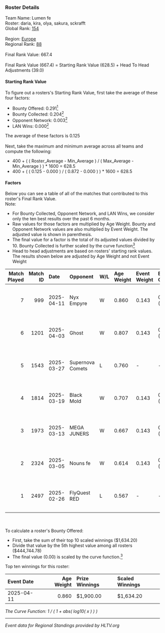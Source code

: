 ### Roster Details<br />
Team Name: Lumen fe<br />
Roster: daria, kira, olya, sakura, sckrafft<br />
Global Rank: [154](../../standings_global_2025_06_02.md)<br />
<br />
Region: [Europe]( ../../standings_europe_2025_06_02.md)<br />
Regional Rank: [88]( ../../standings_europe_2025_06_02.md)<br />
<br />
Final Rank Value:  667.4<br />
<br />
Final Rank Value (667.4) = Starting Rank Value (628.5) + Head To Head Adjustments (39.0)<br />

#### Starting Rank Value<br />
To figure out a rosters's Starting Rank Value, first take the average of these four factors:<br />
- Bounty Offered: 0.291[<sup>1</sup>](#table2)
- Bounty Collected: 0.204[<sup>2</sup>](#table1)
- Opponent Network: 0.003[<sup>2</sup>](#table1)
- LAN Wins: 0.000[<sup>2</sup>](#table1)

The average of these factors is 0.125<br />
<br />
Next, take the maximum and minimum average across all teams and compute the following:<br />
- 400 + ( ( Roster_Average - Min_Average ) / ( Max_Average - Min_Average ) ) * 1600 = 628.5
- 400 + ( ( 0.125 - 0.000 ) / ( 0.872 - 0.000 ) ) * 1600 = 628.5


#### Factors<br />
Below you can see a table of all of the matches that contributed to this roster's Final Rank Value.<br />
Note:<br />

- For Bounty Collected, Opponent Network, and LAN Wins, we consider only the ten best results over the past 6 months.
- Raw values for those factors are multiplied by Age Weight. Bounty and Opponent Network values are also multiplied by Event Weight. The adjusted value is shown in parenthesis.
- The final value for a factor is the total of its adjusted values divided by 10. Bounty Collected is further scaled by the curve function[<sup>3</sup>](#curveFunction)
- Head to head adjustments are based on rosters' starting rank values. The results shown below are adjusted by Age Weight and not Event Weight
<span id="table1"></span><br />


| Match Played | Match ID | Date       | Opponent         | W/L | Age Weight | Event Weight | Bounty Collected | Opponent Network | LAN Wins  | H2H Adj. | Roster                              |
| -: | -: | :- | :- | :- | :- | :- | :- | :- | :- | -: | :- |
|            7 |      999 | 2025-04-11 | Nyx Empyre       | W   | 0.860      | 0.143        | 0.002 (0.000)    | 0.018 (0.002)    | 0 (0.000) |     7.22 | daria, kira, olya, sakura, sckrafft |
|            6 |     1201 | 2025-04-03 | Ghost            | W   | 0.807      | 0.143        | 0.003 (0.000)    | 0.097 (0.011)    | 0 (0.000) |    11.83 | daria, kira, olya, sakura, sckrafft |
|            5 |     1543 | 2025-03-27 | Supernova Comets | L   | 0.760      | -            | -                | -                | -         |    -3.42 | daria, kira, olya, sakura, sckrafft |
|            4 |     1814 | 2025-03-19 | Black Mold       | W   | 0.707      | 0.143        | 0.003 (0.000)    | 0.077 (0.008)    | 0 (0.000) |    11.12 | daria, kira, olya, sakura, sckrafft |
|            3 |     1973 | 2025-03-13 | MEGA JUNERS      | W   | 0.667      | 0.143        | 0.002 (0.000)    | 0.051 (0.005)    | 0 (0.000) |     9.00 | daria, kira, olya, sakura, sckrafft |
|            2 |     2324 | 2025-03-05 | Nouns fe         | W   | 0.614      | 0.143        | 0.002 (0.000)    | 0.097 (0.008)    | 0 (0.000) |     9.30 | daria, kira, olya, sakura, sckrafft |
|            1 |     2497 | 2025-02-26 | FlyQuest RED     | L   | 0.567      | -            | -                | -                | -         |    -6.08 | daria, kira, olya, sakura, sckrafft |

<br />
<span id="table2"></span><br />
To calculate a roster's Bounty Offered:<br />

- First, take the sum of their top 10 scaled winnings ($1,634.20)
- Divide that value by the 5th highest value among all rosters ($444,744.78)
- The final value (0.00) is scaled by the curve function.[<sup>3</sup>](#curveFunction)

Top ten winnings for this roster:<br />

| Event Date | Age Weight | Prize Winnings | Scaled Winnings |
| :- | -: | :- | :- |
| 2025-04-11 |      0.860 | $1,900.00      | $1,634.20       |


<span id="curveFunction"></span>_The Curve Function: 1 / ( 1 + abs( log10( x ) ) )_<br />

---
_Event data for Regional Standings provided by HLTV.org_<br />
